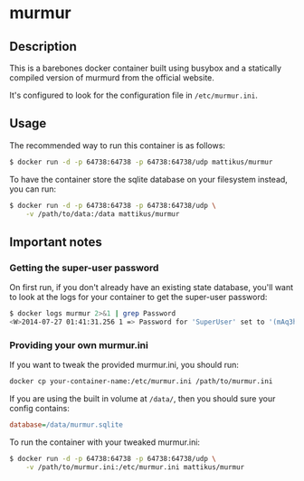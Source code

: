 # murmur

## Description

This is a barebones docker container built using busybox and a statically
compiled version of murmurd from the official website.

It's configured to look for the configuration file in `/etc/murmur.ini`.

## Usage

The recommended way to run this container is as follows:

```bash
$ docker run -d -p 64738:64738 -p 64738:64738/udp mattikus/murmur
```

To have the container store the sqlite database on your filesystem instead, you
can run:

```bash
$ docker run -d -p 64738:64738 -p 64738:64738/udp \
    -v /path/to/data:/data mattikus/murmur
```

## Important notes

### Getting the super-user password

On first run, if you don't already have an existing state database, you'll want
to look at the logs for your container to get the super-user password:

```bash
$ docker logs murmur 2>&1 | grep Password
<W>2014-07-27 01:41:31.256 1 => Password for 'SuperUser' set to '(mAq3hkwnkD'
```

### Providing your own murmur.ini

If you want to tweak the provided murmur.ini, you should run:

```bash
docker cp your-container-name:/etc/murmur.ini /path/to/murmur.ini
```

If you are using the built in volume at `/data/`, then you should sure your
config contains:

```ini
database=/data/murmur.sqlite
```

To run the container with your tweaked murmur.ini:

```bash
$ docker run -d -p 64738:64738 -p 64738:64738/udp \
    -v /path/to/murmur.ini:/etc/murmur.ini mattikus/murmur
```

